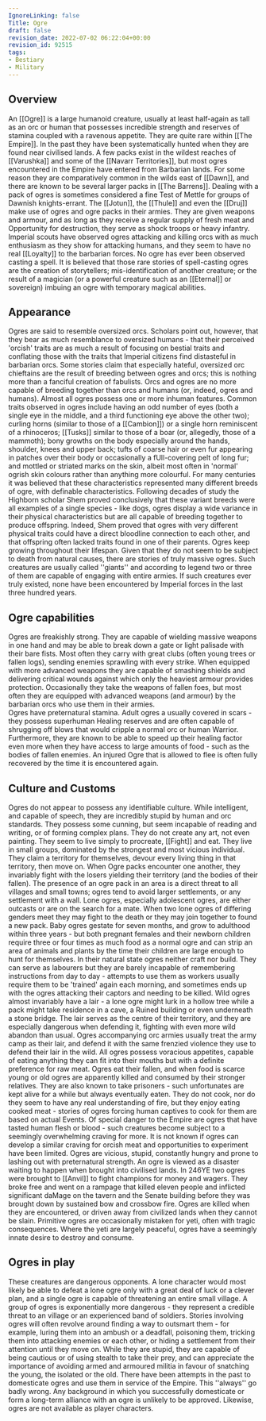 ```yaml
---
IgnoreLinking: false
Title: Ogre
draft: false
revision_date: 2022-07-02 06:22:04+00:00
revision_id: 92515
tags:
- Bestiary
- Military
---
```


## Overview
An [[Ogre]] is a large humanoid creature, usually at least half-again as tall as an orc or human that possesses incredible strength and reserves of stamina coupled with a ravenous appetite.
They are quite rare within [[The Empire]]. In the past they have been systematically hunted when they are found near civilised lands. A few packs exist in the wildest reaches of [[Varushka]] and some of the [[Navarr Territories]], but most ogres encountered in the Empire have entered from Barbarian lands. For some reason they are comparatively common in the wilds east of [[Dawn]], and there are known to be several larger packs in [[The Barrens]]. Dealing with a pack of ogres is sometimes considered a fine Test of Mettle for groups of Dawnish knights-errant.
The [[Jotun]], the [[Thule]] and even the [[Druj]] make use of ogres and ogre packs in their armies. They are given weapons and armour, and as long as they receive a regular supply of fresh meat and Opportunity for destruction, they serve as shock troops or heavy infantry. Imperial scouts have observed ogres attacking and killing orcs with as much enthusiasm as they show for attacking humans, and they seem to have no real [[Loyalty]] to the barbarian forces.
No ogre has ever been observed casting a spell. It is believed that those rare stories of spell-casting ogres are the creation of storytellers; mis-identification of another creature; or the result of a magician (or a powerful creature such as an [[Eternal]] or sovereign) imbuing an ogre with temporary magical abilities.
## Appearance
Ogres are said to resemble oversized orcs. Scholars point out, however, that they bear as much resemblance to oversized humans - that their perceived  'orcish' traits are as much a result of focusing on bestial traits and conflating those with the traits that Imperial citizens find distasteful in barbarian orcs. Some stories claim that especially hateful, oversized orc chieftains are the result of breeding between ogres and orcs; this is nothing more than a fanciful creation of fabulists. Orcs and ogres are no more capable of breeding together than orcs and humans (or, indeed, ogres and humans).
Almost all ogres possess one or more inhuman features. Common traits observed in ogres include having an odd number of eyes (both a single eye in the middle, and a third functioning eye above the other two); curling horns (similar to those of a [[Cambion]]) or a single horn reminiscent of a rhinoceros; [[Tusks]] similar to those of a boar (or, allegedly, those of a mammoth); bony growths on the body especially around the hands, shoulder, knees and upper back; tufts of coarse hair or even fur appearing in patches over their body or occasionally a fUll-covering pelt of long fur; and mottled or striated marks on the skin, albeit most often in 'normal' ogrish skin colours rather than anything more colourful. 
For many centuries it was believed that these characteristics represented many different breeds of ogre, with definable characteristics. Following decades of study the Highborn scholar Shem proved conclusively that these variant breeds were all examples of a single species - like dogs, ogres display a wide variance in their physical characteristics but are all capable of breeding together to produce offspring. Indeed, Shem proved that ogres with very different physical traits could have a direct bloodline connection to each other, and that offspring often lacked traits found in one of their parents.
Ogres keep growing throughout their lifespan. Given that they do not seem to be subject to death from natural causes, there are stories of truly massive ogres. Such creatures are usually called ''giants'' and according to legend two or three of them are capable of engaging with entire armies. If such creatures ever truly existed, none have been encountered by Imperial forces in the last three hundred years.
## Ogre capabilities
Ogres are freakishly strong. They are capable of wielding massive weapons in one hand and may be able to break down a gate or light palisade with their bare fists. Most often they carry with great clubs (often young trees or fallen logs), sending enemies sprawling with every strike. When equipped with more advanced weapons they are capable of smashing shields and delivering critical wounds against which only the heaviest armour provides protection. Occasionally they take the weapons of fallen foes, but most often they are equipped with advanced weapons (and armour) by the barbarian orcs who use them in their armies.  
Ogres have preternatural stamina. Adult ogres a usually covered in scars - they possess superhuman Healing reserves and are often capable of shrugging off blows that would cripple a normal orc or human Warrior. Furthermore, they are known to be able to speed up their healing factor even more when they have access to large amounts of food - such as the bodies of fallen enemies. An injured Ogre that is allowed to flee is often fully recovered by the time it is encountered again.
## Culture and Customs
Ogres do not appear to possess any identifiable culture. While intelligent, and capable of speech, they are incredibly stupid by human and orc standards. They possess some cunning, but seem incapable of reading and writing, or of forming complex plans. They do not create any art, not even painting. They seem to live simply to procreate, [[Fight]] and eat. 
They live in small  groups, dominated by the strongest and most vicious individual. They claim a territory for themselves, devour every living thing in that territory, then move on. When Ogre packs encounter one another, they invariably fight with the losers yielding their territory (and the bodies of their fallen). The presence of an ogre pack in an area is a direct threat to all villages and small towns; ogres tend to avoid larger settlements, or any settlement with a wall.
Lone ogres, especially adolescent ogres, are either outcasts or are on the search for a mate. When two lone ogres of differing genders meet they may fight to the death or they may join together to found a new pack. Baby ogres gestate for seven months, and grow to adulthood within three years - but both pregnant females and their newborn children require three or four times as much food as a normal ogre and can strip an area of animals and plants by the time their children are large enough to hunt for themselves.
In their natural state ogres neither craft nor build. They can serve as labourers but they are barely incapable of remembering instructions from day to day - attempts to use them as workers usually require them to be 'trained' again each morning, and sometimes ends up with the ogres attacking their captors and needing to be killed. 
Wild ogres almost invariably have a lair - a lone ogre might lurk in a hollow tree while a pack might take residence in a cave, a Ruined building or even underneath a stone bridge. The lair serves as the centre of their territory, and they are especially dangerous when defending it, fighting with even more wild abandon than usual. Ogres accompanying orc armies usually treat the army camp as their lair, and defend it with the same frenzied violence they use to defend their lair in the wild.
All ogres possess voracious appetites, capable of eating anything they can fit into their mouths but with a definite preference for raw meat. Ogres eat their fallen, and when food is scarce young or old ogres are apparently killed and consumed by their stronger relatives. They are also known to take prisoners - such unfortunates are kept alive for a while but always eventually eaten. They do not cook, nor do they seem to have any real understanding of fire, but they enjoy eating cooked meat - stories of ogres forcing human captives to cook for them are based on actual Events. 
Of special danger to the Empire are ogres that have tasted human flesh or blood - such creatures become subject to a seemingly overwhelming craving for more. It is not known if ogres can develop a similar craving for orcish meat and opportunities to experiment have been limited. 
Ogres are vicious, stupid, constantly hungry and prone to lashing out with preternatural strength. An ogre is viewed as a disaster waiting to happen when brought into civilised lands. In 246YE two ogres were brought to [[Anvil]] to fight champions for money and wagers. They broke free and went on a rampage that killed eleven people and inflicted significant daMage on the tavern and the Senate building before they was brought down by sustained bow and crossbow fire. Ogres are killed when they are encountered, or driven away from civilized lands when they cannot be slain.
Primitive ogres are occasionally mistaken for yeti, often with tragic consequences. Where the yeti are largely peaceful, ogres have a seemingly innate desire to destroy and consume.
## Ogres in play
These creatures are dangerous opponents. A lone character would most likely be able to defeat a lone ogre only with a great deal of luck or a clever plan, and a single ogre is capable of threatening an entire small village. A group of ogres is exponentially more dangerous - they represent a credible threat to an village or an experienced band of soldiers. 
Stories involving ogres will often revolve around finding a way to outsmart them - for example, luring them into an ambush or a deadfall, poisoning them, tricking them into attacking enemies or each other, or hiding a settlement from their attention until they move on. While they are stupid, they are capable of being cautious or of using stealth to take their prey, and can appreciate the importance of avoiding armed and armoured militia in favour of snatching the young, the isolated or the old.
There have been attempts in the past to domesticate ogres and use them in service of the Empire. This ''always'' go badly wrong. Any background in which you successfully domesticate or form a long-term alliance with an ogre is unlikely to be approved. 
Likewise, ogres are not available as player characters.